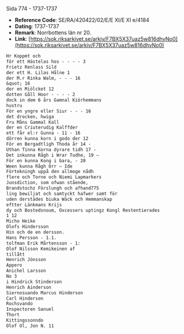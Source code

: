 Sida 774 - 1737-1737

- **Reference Code**: SE/RA/420422/02/E/E XI/E XI e/4184
- **Dating**: 1737-1737
- **Remark**: Norrbottens län nr 20.
- **Link**: [https://sok.riksarkivet.se/arkiv/F7BX5X37uaz5w816dhvNo0](https://sok.riksarkivet.se/arkiv/F7BX5X37uaz5w816dhvNo0)

```txt linenums="1"
Hr Koppmt och
för ett Hästelas hos - - - - 3
Frietz Renlass Sild
der ett H. Lilas Hålne 1
der M.r Rinka Walm, - - - 16
&quot; 16
der en Miölcket 12
dotten Gåll Hoor - - - - 2
dock in dem 6 års Gamnal Kiörhemmans
hustru
För en yngre eller Siur - - - 16
det drocken, hwiga
Fru Måns Gammal Kall
der en Criuterudig Kalffder
ett får el:r Gunna - 11 - 16
dörren kunna korn i godo der 12
För en Bergadtligh Thoda år 14 -
Uthan Tinna Korna dyrare tidh 17 -
Det inkunna Rågh i Wrar Tudhe, 19 —
För en kunna Kong i bara, - 20
Ween kunna Rågh Orr — Ide
Förtekningh uppå den allmoge nådh
flere och Torne och Niemi Lapmarkers
Junsdiction, som ofwan stående,
Brandstochz Förslungh och afhand775
ling bewiljat och samtyckt hafwer samt för
uden derstädes biuka Wäck och Hemmanskap
eftter Länkmans Krijs
dy och Bostedsnoum, Oxcessers uptingz Kongl Restentierades
1 12
Micho Heike
Olofs Hindersson
Hin och de en dersson.
Hans Persson - 1.1.
tolfman Erik Mårtensson - 1:
Olof Nilsson Kemikeinen af
tillått
Henrich Jönsson
Appero
Anichel Larsson
No 3
i Hindrick Stinderson
Henrich Ainderson
Siernosuando Marcus Hinderson
Carl Hinderson
Rochsvando
Inspectoren Sanuel
Thort
Kittingssonndo
Olof Ol, Jon N. 11
```
